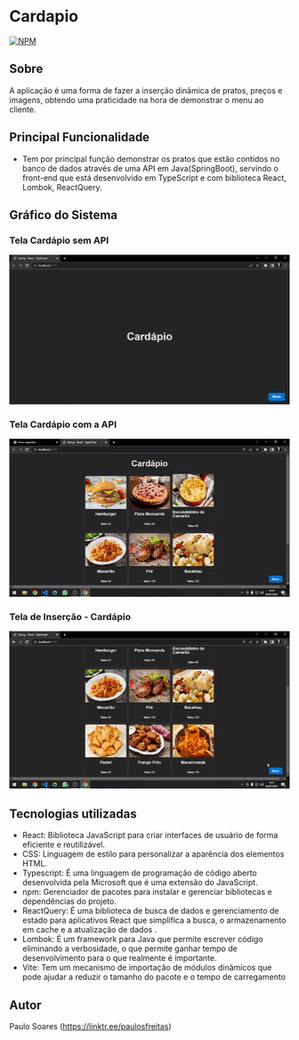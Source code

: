 # Cardapio
[![NPM](https://img.shields.io/npm/l/react)](https://github.com/DevPauloS/React-Spring/blob/main/LICENSE)


## Sobre
A aplicação é uma forma de fazer a inserção dinâmica de pratos, preços e imagens, obtendo uma praticidade na hora de demonstrar o menu ao cliente.

## Principal Funcionalidade
- Tem por principal função demonstrar os pratos que estão contidos no banco de dados através de uma API em Java(SpringBoot), servindo o front-end que está desenvolvido em TypeScript e com biblioteca React, Lombok, ReactQuery.

## Gráfico do Sistema
### Tela Cardápio sem API
![Tela Cardápio](https://raw.githubusercontent.com/DevPauloS/assets/main/spring-react-prints/tela-sem-api.png)
### Tela Cardápio com a API
![Tela Cardápio](https://github.com/DevPauloS/assets/blob/main/spring-react-prints/2023-07-06%2016-39-49.gif?raw=true)
### Tela de Inserção - Cardápio
![Tela Cardápio](https://github.com/DevPauloS/assets/blob/main/spring-react-prints/2023-07-06%2016-53-49.gif?raw=true)



## Tecnologias utilizadas
- React: Biblioteca JavaScript para criar interfaces de usuário de forma eficiente e reutilizável.
- CSS: Linguagem de estilo para personalizar a aparência dos elementos HTML.
- Typescript: É uma linguagem de programação de código aberto desenvolvida pela Microsoft que é uma extensão do JavaScript.
- npm: Gerenciador de pacotes para instalar e gerenciar bibliotecas e dependências do projeto.
- ReactQuery: É uma biblioteca de busca de dados e gerenciamento de estado para aplicativos React que simplifica a busca, o armazenamento em cache e a atualização de dados .
- Lombok: É um framework para Java que permite escrever código eliminando a verbosidade, o que permite ganhar tempo de desenvolvimento para o que realmente é importante.
- Vite: Tem um mecanismo de importação de módulos dinâmicos que pode ajudar a reduzir o tamanho do pacote e o tempo de carregamento

## Autor
Paulo Soares (https://linktr.ee/paulosfreitas)
